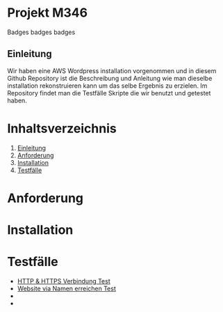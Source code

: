 # Projekt M346
Badges
badges
badges
## Einleitung 
Wir haben eine AWS Wordpress installation vorgenommen und in diesem Github Repository ist die Beschreibung und Anleitung wie man dieselbe installation rekonstruieren kann um das selbe Ergebnis zu erzielen. Im Repository findet man die Testfälle Skripte die wir benutzt und getestet haben.
# Inhaltsverzeichnis
1. [Einleitung](#-Einleitung)
2. [Anforderung](#-Anforderung)
3. [Installation](#-Installation)
4. [Testfälle](#-Testfälle)
# Anforderung 

# Installation

# Testfälle
- [HTTP & HTTPS Verbindung Test](Testfall1.md)
- [Website via Namen erreichen Test](Testfall2.md)
- 
-